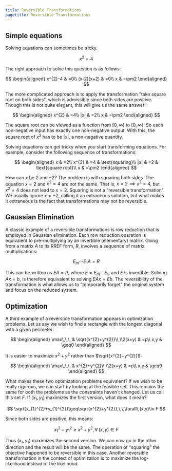 ```yaml
---
title: Reversible Transformations
pagetitle: Reversible Transformations
---
```


## Simple equations

Solving equations can sometimes be tricky.

$$
x^{2}=4
$$


The right approach to solve this question is as follows:

$$
\begin{aligned}
x^{2}-4 & =0\\
(x-2)(x+2) & =0\\
x & =\pm2
\end{aligned}
$$


The more complicated approach is to apply the transformation "take square root on both sides", which is admissible since both sides are positive. Though this is not quite elegant, this will give us the same answer:

$$
\begin{aligned}
x^{2} & =4\\
|x| & =2\\
x & =\pm2
\end{aligned}
$$


The square root can be viewed as a function from $[0,\infty)$ to $[0,\infty)$. So each non-negative input has exactly one non-negative output. With this, the square root of $x^{2}$ has to be $|x|$, a non-negative quantity.

Solving equations can get tricky when you start transforming equations. For example, consider the following sequence of transformations:

$$
\begin{aligned}
x & =2\\
x^{2} & =4 & \text{squaring}\\
|x| & =2 & \text{square root}\\
x & =\pm2
\end{aligned}
$$


How can $x$ be $2$ and $-2$? The problem is with squaring both sides. The equation $x=2$ and $x^{2}=4$ are not the same. That is, $x=2\implies x^{2}=4$, but $x^{2}=4$ does not lead to $x=2$. Squaring is not a "reversible transformation". We usually ignore $x=-2$, calling it an extraneous solution, but what makes it extraneous is the fact that transformations may not be reversible.

## Gaussian Elimination

A classic example of a reversible transformations is row reduction that is employed in Gaussian elimination. Each row reduction operation is equivalent to pre-multiplying by an invertible (elementary) matrix. Going from a matrix $A$ to its RREF form, $R$, involves a sequence of matrix multiplications:

$$
E_{m}\cdots E_{1}A=R
$$


This can be written as $EA=R$, where $E=E_{m}\cdots E_{1}$, and $E$ is invertible. Solving $Ax=b$, is therefore equivalent to solving $EAx=Eb$. The reversibility of the transformation is what allows us to "temporarily forget" the original system and focus on the reduced system.

## Optimization

A third example of a reversible transformation appears in optimization problems. Let us say we wish to find a rectangle with the longest diagonal with a given perimeter:

$$
\begin{aligned}
\max\,\,\, & \sqrt{x^{2}+y^{2}}\\
\\2(x+y) & =p\\
x,y & \geq0
\end{aligned}
$$


It is easier to maximize $x^{2}+y^{2}$ rather than $\sqrt{x^{2}+y^{2}}$:

$$
\begin{aligned}
\max\,\,\, & x^{2}+y^{2}\\
\\2(x+y) & =p\\
x,y & \geq0
\end{aligned}
$$


What makes these two optimization problems equivalent? If we wish to be really rigorous, we can start by looking at the feasible set. This remains the same for both the problems as the constraints haven't changed. Let us call this set $F$. If $(x_{1},y_{1})$ maximizes the first version, what does it mean?

$$
\sqrt{x_{1}^{2}+y_{1}^{2}}\geq\sqrt{x^{2}+y^{2}},\,\,\forall\,(x,y)\in F
$$


Since both sides are positive, this means:

$$
x_{1}^{2}+y_{1}^{2}\geq x^{2}+y^{2},\,\forall\,(x,y)\in F
$$


Thus $(x_{1},y_{1})$ maximizes the second version. We can now go in the other direction and the result will be the same. The operation of "squaring" the objective happened to be reversible in this case. Another reversible transformation in the context of optimization is to maximize the log-likelihood instead of the likelihood.
